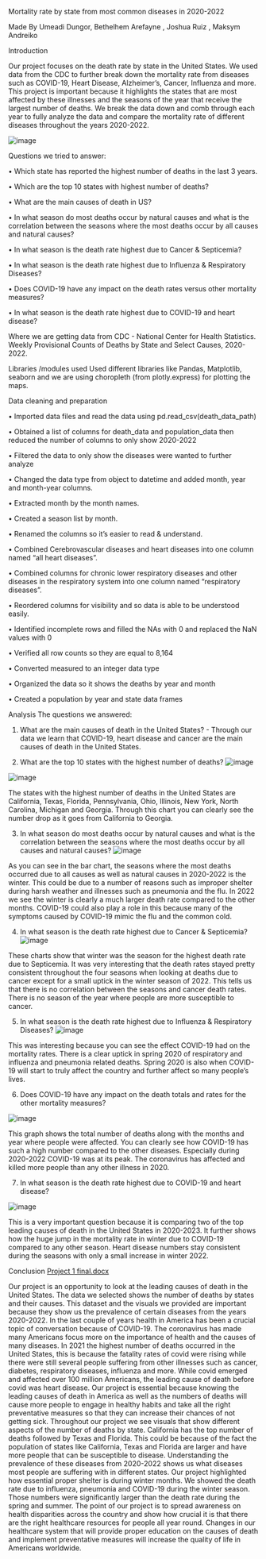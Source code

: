 Mortality rate by state from most common diseases in 2020-2022


Made By Umeadi Dungor, Bethelhem Arefayne , Joshua Ruiz , Maksym Andreiko
 
 
 
Introduction

Our project focuses on the death rate by state in the United States. We used data from the CDC to further break down the mortality rate from diseases such as COVID-19, Heart Disease, Alzheimer’s, Cancer, Influenza and more. This project is important because it highlights the states that are most affected by these illnesses and the seasons of the year that receive the largest number of deaths. We break the data down and comb through each year to fully analyze the data and compare the mortality rate of different diseases throughout the years 2020-2022. 

![image](https://user-images.githubusercontent.com/119899172/219209357-06d0fd82-facb-42f2-a239-6a42d6ff9403.png)

Questions we tried to answer:

•	Which state has reported the highest number of deaths in the last 3 years. 

•	Which are the top 10 states with highest number of deaths?

•	What are the main causes of death in US?

•	In what season do most deaths occur by natural causes and what is the correlation between the seasons where the most deaths occur by all causes and natural causes?

•	In what season is the death rate highest due to Cancer & Septicemia?

•	In what season is the death rate highest due to Influenza & Respiratory Diseases?

•	Does COVID-19 have any impact on the death rates versus other mortality measures?

•	In what season is the death rate highest due to COVID-19 and heart disease?

Where we are getting data from
CDC - National Center for Health Statistics. Weekly Provisional Counts of Deaths by State and Select Causes, 2020-2022. 


Libraries /modules used 
Used different libraries like Pandas, Matplotlib, seaborn and we are using choropleth (from plotly.express) for plotting the maps. 


Data cleaning and preparation

•	Imported data files and read the data using pd.read_csv(death_data_path)

•	Obtained a list of columns for death_data and population_data then reduced the number of columns to only show 2020-2022

•	Filtered the data to only show the diseases were wanted to further analyze

•	Changed the data type from object to datetime and added month, year and month-year columns.

•	Extracted month by the month names.

•	Created a season list by month.

•	Renamed the columns so it’s easier to read & understand. 

•	Combined Cerebrovascular diseases and heart diseases into one column named “all heart diseases”.

•	Combined columns for chronic lower respiratory diseases and other diseases in the respiratory system into one column named “respiratory diseases”.

•	Reordered columns for visibility and so data is able to be understood easily. 

•	Identified incomplete rows and filled the NAs with 0 and replaced the NaN values with 0

•	Verified all row counts so they are equal to 8,164

•	Converted measured to an integer data type

•	Organized the data so it shows the deaths by year and month

•	Created a population by year and state data frames


Analysis 
The questions we answered:
1.	What are the main causes of death in the United States? - Through our data we learn that COVID-19, heart disease and cancer are the main causes of death in the United States.

2.	What are the top 10 states with the highest number of deaths?
![image](https://user-images.githubusercontent.com/119899172/219210538-21d33c4f-cc80-487b-ad8e-06848800c004.png)

![image](https://user-images.githubusercontent.com/119899172/219210630-e9e1a8cb-9598-49ad-b36b-dedc5b84bee9.png)

The states with the highest number of deaths in the United States are California, Texas, Florida, Pennsylvania, Ohio, Illinois, New York, North Carolina, Michigan and Georgia. Through this chart you can clearly see the number drop as it goes from California to Georgia. 


3.	In what season do most deaths occur by natural causes and what is the correlation between the seasons where the most deaths occur by all causes and natural causes?
![image](https://user-images.githubusercontent.com/119899172/219210861-4a34465c-d132-4375-8224-a83652da5cb1.png)

As you can see in the bar chart, the seasons where the most deaths occurred due to all causes as well as natural causes in 2020-2022 is the winter. This could be due to a number of reasons such as improper shelter during harsh weather and illnesses such as pneumonia and the flu. In 2022 we see the winter is clearly a much larger death rate compared to the other months. COVID-19 could also play a role in this because many of the symptoms caused by COVID-19 mimic the flu and the common cold. 

4.	In what season is the death rate highest due to Cancer & Septicemia?
 ![image](https://user-images.githubusercontent.com/119899172/219211152-b6c942c6-66d0-4b93-a439-f3de36f52a8a.png)

These charts show that winter was the season for the highest death rate due to Septicemia. It was very interesting that the death rates stayed pretty consistent throughout the four seasons when looking at deaths due to cancer except for a small uptick in the winter season of 2022. This tells us that there is no correlation between the seasons and cancer death rates. There is no season of the year where people are more susceptible to cancer.


5.	In what season is the death rate highest due to Influenza & Respiratory Diseases?
 ![image](https://user-images.githubusercontent.com/119899172/219211270-eba9a8da-409f-44c0-9662-60f112b290ad.png)

This was interesting because you can see the effect COVID-19 had on the mortality rates. There is a clear uptick in spring 2020 of respiratory and influenza and pneumonia related deaths. Spring 2020 is also when COVID-19 will start to truly affect the country and further affect so many people’s lives. 

6.	Does COVID-19 have any impact on the death totals and rates for the other mortality measures?

 ![image](https://user-images.githubusercontent.com/119899172/219211374-0589ce7c-f03d-491c-a766-9c9a2bc6f096.png)

This graph shows the total number of deaths along with the months and year where people were affected. You can clearly see how COVID-19 has such a high number compared to the other diseases. Especially during 2020-2022 COVID-19 was at its peak. The coronavirus has affected and killed more people than any other illness in 2020. 

7.	In what season is the death rate highest due to COVID-19 and heart disease?

![image](https://user-images.githubusercontent.com/119899172/219211478-27bac466-55c9-4993-8011-2f1f03e71e87.png)

 
This is a very important question because it is comparing two of the top leading causes of death in the United States in 2020-2023. It further shows how the huge jump in the mortality rate in winter due to COVID-19 compared to any other season. Heart disease numbers stay consistent during the seasons with only a small increase in winter 2022. 


Conclusion 
[Project 1 final.docx](https://github.com/MaksAndr/Project-1--Group-4/files/10748948/Project.1.final.docx)

Our project is an opportunity to look at the leading causes of death in the United States. The data we selected shows the number of deaths by states and their causes. This dataset and the visuals we provided are important because they show us the prevalence of certain diseases from the years 2020-2022. In the last couple of years health in America has been a crucial topic of conversation because of COVID-19. The coronavirus has made many Americans focus more on the importance of health and the causes of many diseases. In 2021 the highest number of deaths occurred in the United States, this is because the fatality rates of covid were rising while there were still several people suffering from other illnesses such as cancer, diabetes, respiratory diseases, influenza and more. While covid emerged and affected over 100 million Americans, the leading cause of death before covid was heart disease. Our project is essential because knowing the leading causes of death in America as well as the numbers of deaths will cause more people to engage in healthy habits and take all the right preventative measures so that they can increase their chances of not getting sick. Throughout our project we see visuals that show different aspects of the number of deaths by state. California has the top number of deaths followed by Texas and Florida. This could be because of the fact the population of states like California, Texas and Florida are larger and have more people that can be susceptible to disease. Understanding the prevalence of these diseases from 2020-2022 shows us what diseases most people are suffering with in different states. Our project highlighted how essential proper shelter is during winter months. We showed the death rate due to influenza, pneumonia and COVID-19 during the winter season. Those numbers were significantly larger than the death rate during the spring and summer. The point of our project is to spread awareness on health disparities across the country and show how crucial it is that there are the right healthcare resources for people all year round. Changes in our healthcare system that will provide proper education on the causes of death and implement preventative measures will increase the quality of life in Americans worldwide.

